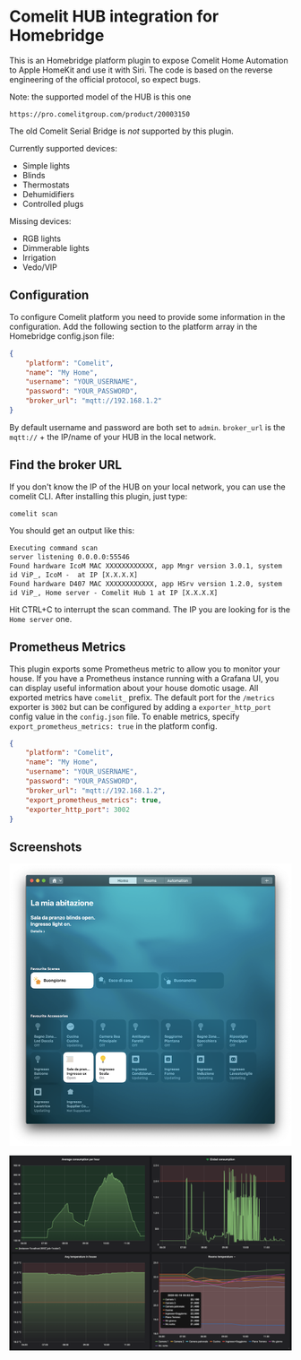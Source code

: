 # Comelit HUB integration for Homebridge

This is an Homebridge platform plugin to expose Comelit Home Automation to Apple HomeKit and use it with Siri.
The code is based on the reverse engineering of the official protocol, so expect bugs.

Note: the supported model of the HUB is this one 
    
    https://pro.comelitgroup.com/product/20003150

The old Comelit Serial Bridge is _not_ supported by this plugin.

Currently supported devices:

- Simple lights
- Blinds
- Thermostats
- Dehumidifiers
- Controlled plugs

Missing devices:

- RGB lights
- Dimmerable lights
- Irrigation
- Vedo/VIP

## Configuration

To configure Comelit platform you need to provide some information in the configuration.
Add the following section to the platform array in the Homebridge config.json file:

```json
{
    "platform": "Comelit",
    "name": "My Home",
    "username": "YOUR_USERNAME",
    "password": "YOUR_PASSWORD",
    "broker_url": "mqtt://192.168.1.2"
}
```

By default username and password are both set to `admin`.
`broker_url` is the `mqtt://` + the IP/name of your HUB in the local network.

## Find the broker URL
If you don't know the IP of the HUB on your local network, you can use the comelit CLI. After installing this plugin,
just type:

    comelit scan
   
You should get an output like this:

    Executing command scan
    server listening 0.0.0.0:55546
    Found hardware IcoM MAC XXXXXXXXXXXX, app Mngr version 3.0.1, system id ViP_, IcoM -  at IP [X.X.X.X]
    Found hardware D407 MAC XXXXXXXXXXXX, app HSrv version 1.2.0, system id ViP_, Home server - Comelit Hub 1 at IP [X.X.X.X]

Hit CTRL+C to interrupt the scan command.
The IP you are looking for is the `Home server` one.

## Prometheus Metrics
This plugin exports some Prometheus metric to allow you to monitor your house. If you have a Prometheus instance running
with a Grafana UI, you can display useful information about your house domotic usage. All exported metrics have `comelit_` prefix.
The default port for the `/metrics` exporter is `3002` but can be configured by adding a `exporter_http_port` config value in 
the `config.json` file.
To enable metrics, specify `export_prometheus_metrics: true` in the platform config. 

```json
{
    "platform": "Comelit",
    "name": "My Home",
    "username": "YOUR_USERNAME",
    "password": "YOUR_PASSWORD",
    "broker_url": "mqtt://192.168.1.2",
    "export_prometheus_metrics": true,
    "exporter_http_port": 3002
}
```

## Screenshots
![Home application screenshot](https://github.com/madchicken/homebridge-comelit-hub/raw/master/images/home.png)

![Grafana screenshot](https://github.com/madchicken/homebridge-comelit-hub/raw/master/images/grafana.png)
